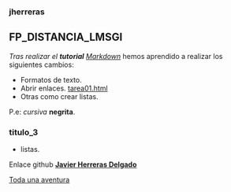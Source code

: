 ### jherreras
## FP_DISTANCIA_LMSGI
_Tras realizar el **tutorial** [Markdown](http://www.markdowntutorial.com/)_ hemos aprendido a realizar los siguientes cambios:
* Formatos de texto.
* Abrir enlaces. [tarea01.html](https://raw.githack.com/hackilin/jherreras/master/tarea01.html) 
* Otras como crear listas.

P.e:
_cursiva_ **negrita**. 
### titulo_3
* listas. 

Enlace github [**Javier Herreras Delgado**](https://github.com/hackilin/jherreras)

[Toda una aventura](https://github.com/hackilin/jherreras/blob/master/jones.jpg)
